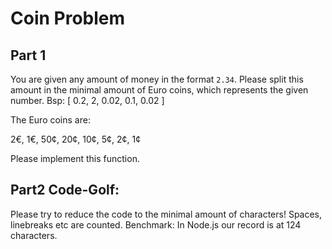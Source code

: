 Coin Problem
============

Part 1
------

You are given any amount of money in the format `2.34`. Please split this amount in the minimal amount of Euro coins, which represents the given number.
Bsp: [ 0.2,  2, 0.02, 0.1, 0.02 ]

The Euro coins are:

2€, 1€, 50¢, 20¢, 10¢, 5¢, 2¢, 1¢

Please implement this function.


Part2 Code-Golf:
----------------

Please try to reduce the code to the minimal amount of characters! Spaces, linebreaks etc are counted. 
Benchmark: In Node.js our record is at 124 characters.
